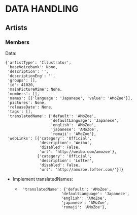 # DATA HANDLING
## Artists
### Members
Data:
```
{'artistType': 'Illustrator',
 'baseVoicebank': None,
 'description': '',
 'descriptionEng': '',
 'groups': [],
 'id': 41020,
 'mainPictureMime': None,
 'members': [],
 'names': [{'language': 'Japanese', 'value': 'AMoZoe'}],
 'pictures': None,
 'releaseDate': None,
 'tags': [],
 'translatedName': {'default': 'AMoZoe',
                    'defaultLanguage': 'Japanese',
                    'english': 'AMoZoe',
                    'japanese': 'AMoZoe',
                    'romaji': 'AMoZoe'},
 'webLinks': [{'category': 'Official',
               'description': 'Weibo',
               'disabled': False,
               'url': 'http://weibo.com/amozoe'},
              {'category': 'Official',
               'description': 'Lofter',
               'disabled': False,
               'url': 'http://amozoe.lofter.com/'}]}
```
* Implement translatedNames:
  * ```
     'translatedName': {'default': 'AMoZoe',
                      'defaultLanguage': 'Japanese',
                      'english': 'AMoZoe',
                      'japanese': 'AMoZoe',
                      'romaji': 'AMoZoe'},
    ```